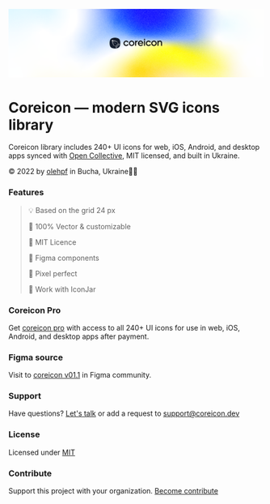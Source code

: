 <p align="center">
  <img src="https://github.com/coreicon-dev/coreicon/blob/main/img/bg/cover-figma.png" alt="Coreicon">
</p>

# Coreicon — modern SVG icons library
Coreicon library includes 240+ UI icons for web, iOS, Android, and desktop apps
synced with [Open Collective](https://opencollective.com/coreicon), MIT licensed, and built in Ukraine.
>
© 2022 by [olehpf](https://www.figma.com/@olehpf) in Bucha, Ukraine💙💛
### Features
>💡 Based on the grid 24 px
>
>📐 100% Vector & customizable
>
>🔐 MIT Licence
>
>🧬 Figma components
>
>💎 Pixel perfect
>
>🧩 Work with IconJar
>
### Coreicon Pro
Get [coreicon pro](https://coreicon.dev/coreicon-payment.pdf) with access to all 240+ UI icons for use in web, iOS, Android, and desktop apps after payment.
### Figma source 
Visit to [coreicon v01.1](https://www.figma.com/community/file/1105519588638228078) in Figma community.
### Support
Have questions? [Let's talk](https://t.me/coreicon_bot) or add a request to support@coreicon.dev
### License
Licensed under [MIT](https://choosealicense.com/licenses/mit/)
### Contribute
Support this project with your organization. [Become contribute](https://opencollective.com/coreicon)
